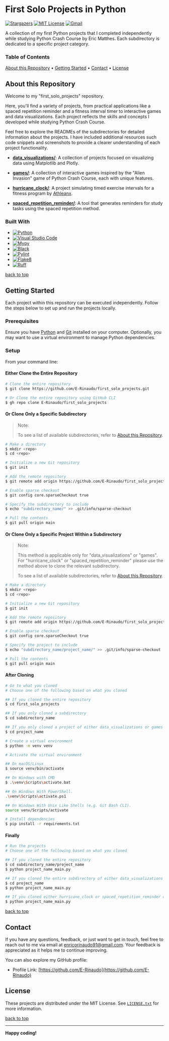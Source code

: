 # First Solo Projects in Python

[![Stargazers][stars-shield]][stars-url]
[![MIT License][license-shield]][license-url]
[![Gmail][Gmail-shield]][Gmail-url]

A collection of my first Python projects that I completed independently while studying Python Crash Course by Eric Matthes.
Each subdirectory is dedicated to a specific project category.

<!-- markdownlint-disable MD001 -->
### Table of Contents

[About this Repository](#about-this-repository) •
[Getting Started](#getting-started) •
[Contact](#contact) •
[License](#license)
<!-- markdownlint-enable MD001 -->

## About this Repository

Welcome to my "first_solo_projects" repository.

Here, you'll find a variety of projects, from practical applications like a spaced repetition reminder and a fitness interval timer to interactive games and data visualizations. Each project reflects the skills and concepts I developed while studying Python Crash Course.

Feel free to explore the READMEs of the subdirectories for detailed information about the projects. I have included additional resources such code snippets and screenshots to provide a clearer understanding of each project functionality.

+ **[data_visualizations/][Data-Visualizations-url]**:
A collection of projects focused on visualizing data using Matplotlib and Plotly.

+ **[games/][Games-url]**:
A collection of interactive games inspired by the "Alien Invasion" game of Python Crash Course, each with unique features.

+ **[hurricane_clock/][Hurricane-Clock-url]**:
A project simulating timed exercise intervals for a fitness program by [Athleanx][Athleanx-url].

+ **[spaced_repetition_reminder/][Spaced-Repetition-Reminder-url]**:
A tool that generates reminders for study tasks using the spaced repetition method.

### Built With

+ [![Python][Python-badge]][Python-url]
+ [![Visual Studio Code][VSCode-badge]][VSCode-url]
+ [![Mypy][Mypy-badge]][Mypy-url]
+ [![Black][Black-badge]][Black-url]
+ [![Pylint][Pylint-badge]][Pylint-url]
+ [![Flake8][Flake8-badge]][Flake8-url]
+ [![Ruff][Ruff-badge]][Ruff-url]
  
[back to top](#first-solo-projects-in-python)

## Getting Started

Each project within this repository can be executed independently.
Follow the steps below to set up and run the projects locally.

### Prerequisites

Ensure you have [Python][Python-download] and [Git][Git-download] installed on your computer.
Optionally, you may want to use a virtual environment to manage Python dependencies.

### Setup

From your command line:

#### Either Clone the Entire Repository

```bash
# Clone the entire repository
$ git clone https://github.com/E-Rinaudo/first_solo_projects.git

# Or Clone the entire repository using GitHub CLI
$ gh repo clone E-Rinaudo/first_solo_projects
```

#### Or Clone Only a Specific Subdirectory

> Note:
>
> To see a list of available subdirectories, refer to [About this Repository](#about-this-repository).

```bash
# Make a directory
$ mkdir <repo>
$ cd <repo>

# Initialize a new Git repository
$ git init

# Add the remote repository
$ git remote add origin https://github.com/E-Rinaudo/first_solo_projects.git

# Enable sparse checkout
$ git config core.sparseCheckout true

# Specify the subdirectory to include
$ echo "subdirectory_name/" >> .git/info/sparse-checkout

# Pull the contents
$ git pull origin main
```

#### Or Clone Only a Specific Project Within a Subdirectory

> Note:
>
> This method is applicable only for "data_visualizations" or "games".
> For "hurricane_clock" or "spaced_repetition_reminder" please use the method above to clone the relevant subdirectory.
>
> To see a list of available subdirectories, refer to [About this Repository](#about-this-repository).

```bash
# Make a directory
$ mkdir <repo>
$ cd <repo>

# Initialize a new Git repository
$ git init

# Add the remote repository
$ git remote add origin https://github.com/E-Rinaudo/first_solo_projects.git

# Enable sparse checkout
$ git config core.sparseCheckout true

# Specify the project to include
$ echo "subdirectory_name/project_name/" >> .git/info/sparse-checkout

# Pull the contents
$ git pull origin main
```

#### After Cloning

```bash
# Go to what you cloned
# Choose one of the following based on what you cloned

## If you cloned the entire repository
$ cd first_solo_projects

## If you only cloned a subdirectory
$ cd subdirectory_name

## If you only cloned a project of either data_visualizations or games
$ cd project_name

# Create a virtual environment
$ python -m venv venv

# Activate the virtual environment

## On macOS/Linux
$ source venv/bin/activate

## On Windows with CMD
$ .\venv\Scripts\activate.bat

## On Windows With PowerShell.
.\venv\Scripts\activate.ps1

## On Windows With Unix Like Shells (e.g. Git Bash CLI).
source venv/Scripts/activate

# Install dependencies
$ pip install -r requirements.txt
```

#### Finally

```bash
# Run the projects
# Choose one of the following based on what you cloned

## If you cloned the entire repository
$ cd subdirectory_name/project_name
$ python project_name_main.py

## If you cloned the entire subdirectory of either data_visualizations or games
$ cd project_name
$ python project_name_main.py

## If you cloned either hurricane_clock or spaced_repetition_reminder or a project within either data_visualizations or games
$ python project_name_main.py
```

[back to top](#first-solo-projects-in-python)

## Contact

If you have any questions, feedback, or just want to get in touch, feel free to reach out to me via email at <enricorinaudo91@gmail.com>.
Your feedback is appreciated as it helps me to continue improving.

You can also explore my GitHub profile:

+ Profile Link: [https://github.com/E-Rinaudo](https://github.com/E-Rinaudo)

## License

These projects are distributed under the MIT License. See [`LICENSE.txt`][license-url] for more information.

[back to top](#first-solo-projects-in-python)

---

**Happy coding!**

<!-- SHIELDS -->
[stars-shield]: https://img.shields.io/github/stars/E-Rinaudo/first_solo_projects.svg?style=flat
[stars-url]: https://github.com/E-Rinaudo/first_solo_projects/stargazers
[license-shield]: https://img.shields.io/github/license/E-Rinaudo/first_solo_projects.svg?style=flat
[license-url]: https://github.com/E-Rinaudo/first_solo_projects/blob/main/LICENSE.txt
[Gmail-shield]: https://img.shields.io/badge/Gmail-D14836?style=flat&logo=gmail&logoColor=white
[Gmail-url]: mailto:enricorinaudo91@gmail.com

<!-- BADGES -->
[Python-badge]: https://img.shields.io/badge/python-3670A0?logo=python&logoColor=ffdd54&style=flat
[Python-url]: https://docs.python.org/3/
[VSCode-badge]: https://img.shields.io/badge/Visual%20Studio%20Code-007ACC?logo=visualstudiocode&logoColor=fff&style=flat
[VSCode-url]: https://code.visualstudio.com/docs
[Mypy-badge]: https://img.shields.io/badge/mypy-checked-blue?style=flat
[Mypy-url]: https://mypy.readthedocs.io/
[Black-badge]: https://img.shields.io/badge/code%20style-black-000000.svg
[Black-url]: https://black.readthedocs.io/en/stable/
[Pylint-badge]: https://img.shields.io/badge/linting-pylint-yellowgreen?style=flat
[Pylint-url]: https://pylint.readthedocs.io/
[Ruff-badge]: https://img.shields.io/endpoint?url=https://raw.githubusercontent.com/astral-sh/ruff/main/assets/badge/v2.json
[Ruff-url]: https://docs.astral.sh/ruff/tutorial/
[Flake8-badge]: https://img.shields.io/badge/linting-flake8-blue?style=flat
[Flake8-url]: https://flake8.pycqa.org/en/latest/

<!-- PROJECTS LINKS -->
[Data-Visualizations-url]: https://github.com/E-Rinaudo/first_solo_projects/tree/main/data_visualizations
[Games-url]: https://github.com/E-Rinaudo/first_solo_projects/tree/main/games
[Hurricane-Clock-url]: https://github.com/E-Rinaudo/first_solo_projects/tree/main/hurricane_clock
[Spaced-Repetition-Reminder-url]: https://github.com/E-Rinaudo/first_solo_projects/tree/main/spaced_repetition_reminder

<!-- MISCELLANEA -->
[Athleanx-url]: https://athleanx.com/

<!-- PREREQUISITES LINKS -->
[Python-download]: https://www.python.org/downloads/
[Git-download]: https://git-scm.com
